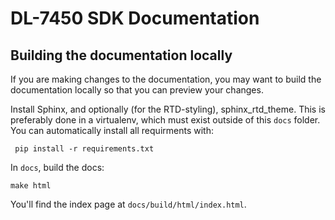 DL-7450 SDK Documentation
=========================

Building the documentation locally
----------------------------------

If you are making changes to the documentation, you may want to build the
documentation locally so that you can preview your changes.

Install Sphinx, and optionally (for the RTD-styling), sphinx_rtd_theme.
This is preferably done in a virtualenv, which must exist outside of this
`docs` folder. You can automatically install all requirments
with:

     pip install -r requirements.txt

In `docs`, build the docs:

    make html

You'll find the index page at `docs/build/html/index.html`.

